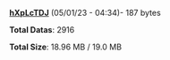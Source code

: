 [**hXpLcTDJ**](/data/hXpLcTDJ.txt) (05/01/23 - 04:34)- 187 bytes

**Total Datas**: 2916

**Total Size**: 18.96 MB / 19.0 MB